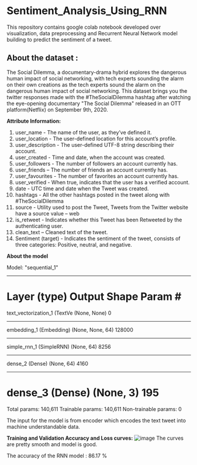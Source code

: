 # Sentiment_Analysis_Using_RNN
This repository contains google colab notebook developed over visualization, data preprocessing and Recurrent Neural Network model building to predict the sentiment of a tweet.

## **About the dataset :**
The Social Dilemma, a documentary-drama hybrid explores the dangerous human impact of social 
networking, with tech experts sounding the alarm on their own creations as the tech experts 
sound the alarm on the dangerous human impact of social networking. This dataset brings you the 
twitter responses made with the #TheSocialDilemma hashtag after watching the eye-opening 
documentary "The Social Dilemma" released in an OTT platform(Netflix) on September 9th, 2020.

**Attribute Information:**
1. user_name - The name of the user, as they’ve defined it.
2. user_location - The user-defined location for this account’s profile.
3. user_description - The user-defined UTF-8 string describing their account.
4. user_created - Time and date, when the account was created.
5. user_followers - The number of followers an account currently has.
6. user_friends – The number of friends an account currently has.
7. user_favourites - The number of favorites an account currently has.
8. user_verified - When true, indicates that the user has a verified account.
9. date - UTC time and date when the Tweet was created.
10. hashtags - All the other hashtags posted in the tweet along with #TheSocialDilemma
11. source - Utility used to post the Tweet, Tweets from the Twitter website have a source 
value – web
12. is_retweet - Indicates whether this Tweet has been Retweeted by the authenticating user.
13. clean_text – Cleaned text of the tweet.
14. Sentiment (target) - Indicates the sentiment of the tweet, consists of three categories: 
Positive, neutral, and negative.

**About the model**

Model: "sequential_1"
_________________________________________________________________
Layer (type)                 Output Shape              Param #   
=================================================================
text_vectorization_1 (TextVe (None, None)              0         
_________________________________________________________________
embedding_1 (Embedding)      (None, None, 64)          128000    
_________________________________________________________________
simple_rnn_1 (SimpleRNN)     (None, 64)                8256      
_________________________________________________________________
dense_2 (Dense)              (None, 64)                4160      
_________________________________________________________________
dense_3 (Dense)              (None, 3)                 195       
=================================================================

Total params: 140,611
Trainable params: 140,611
Non-trainable params: 0

The input for the model is from encoder which encodes the text tweet into machine understandable data.

**Training and Validation Accuracy and Loss curves:**
![image](https://user-images.githubusercontent.com/84405967/157660762-a49d2d5b-3291-43d5-a5ce-1db901553104.png)
The curves are pretty smooth and model is good.

The accuracy of the RNN model : 86.17 % 
